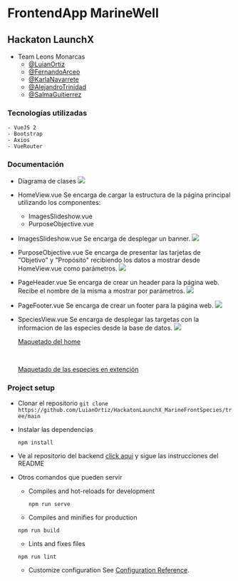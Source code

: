 # FrontendApp MarineWell 
##  Hackaton LaunchX
- Team Leons Monarcas
    - [@LuianOrtiz](https://github.com/LuianOrtiz)
    - [@FernandoArceo](https://github.com/FerchoArceo)
    - [@KarlaNavarrete](https://github.com/KarlaINZ25)
    - [@AlejandroTrinidad](https://github.com/AlejandroTrinidad97)
    - [@SalmaGuitierrez](https://github.com/Pagutri)

### Tecnologías utilizadas
    - VueJS 2
    - Bootstrap
    - Axios
    - VueRouter

### Documentación
- Diagrama de clases 
    <img src="documentacion\diagramaUML_MarineWell.png">
    <br>

- HomeView.vue
Se encarga de cargar la estructura de la página principal utilizando los componentes: 
    * ImagesSlideshow.vue
    * PurposeObjective.vue

- ImagesSlideshow.vue
    Se encarga de desplegar un banner.
    <img src="documentacion\BannerHome.png">
    <br>

- PurposeObjective.vue
Se encarga de presentar las tarjetas de "Objetivo" y "Propósito" recibiendo los datos a mostrar desde HomeView.vue como parámetros.
    <img src="documentacion\propositosHome.png">
    <br>


- PageHeader.vue
Se encarga de crear un header para la página web. Recibe el nombre de la misma a mostrar por parámetros.
    <img src="documentacion\Nabvar.png">
    <br>

- PageFooter.vue
Se encarga de crear un footer para la página web.
    <img src="documentacion\Footer.png">
    <br>
- SpeciesView.vue
Se encarga de desplegar las targetas con la informacion de las especies desde la base de datos. 
    <img src="documentacion\CardAnimalSpecies.png">
    <br>

    [Maquetado del home](./documentacion/HomeView.png)
    
    <br>

    [Maquetado de las especies en extención](./documentacion/SpeciesView.png)

### Project setup
- Clonar el repositorio 
        `git clone https://github.com/LuianOrtiz/HackatonLaunchX_MarineFrontSpecies/tree/main`

- Instalar las dependencias 
    ```
    npm install
    ```
    
- Ve al repositorio del backend [click aqui](https://github.com/LuianOrtiz/HackatonLaunchX_MarineBackSpecies) y sigue las instrucciones del README

- Otros comandos que pueden servir

    - Compiles and hot-reloads for development
        ```
        npm run serve
        ```

    - Compiles and minifies for production
    ```
    npm run build
    ```

    - Lints and fixes files
    ```
    npm run lint
    ```

    - Customize configuration
    See [Configuration Reference](https://cli.vuejs.org/config/).
